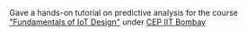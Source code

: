 Gave a hands-on tutorial on predictive analysis for the course ["Fundamentals of IoT Design"](https://portal.iitb.ac.in/ceqipapp/courseDetails.jsp?c_id=2214) under [CEP IIT Bombay](http://www.cep.iitb.ac.in/)
